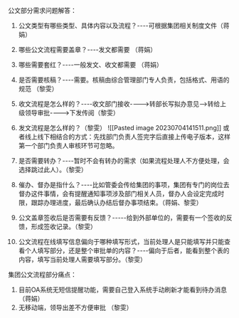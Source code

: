 公文部分需求问题解答：
1. 公文类型有哪些类型、具体内容以及流程？----可根据集团相关制度文件（蒋娟）
2. 哪些公文流程需要盖章？----发文都需要 （蒋娟）
3. 哪些需要套红？----一般发文、收文都需要 （蒋娟）
4. 是否需要核稿？----需要。核稿由综合管理部门专人负责，包括格式、用语的规范 （黎雯）
5. 收文流程是怎么样的？----收文部门接收---->转部长写拟办意见-->转给上级领导审批---->下发传阅（黎雯）
6. 发文流程是怎么样的？（黎雯）
![[Pasted image 20230704141511.png]]
或者线上线下相结合的方式：先找部门负责人签完字后直接上传电子版本，这样第一个部门负责人审核环节可忽略。

7. 是否需要转办？----暂时不会有转办的需求（如果流程处理人不方便处理，会选择跳过此人）。（黎雯）
8. 催办、督办是指什么？----比如管委会传给集团的事项，集团有专门的岗位去督办这件事情，会有提醒通知事项涉及部门相关人员，督办人会设定完成时限，跟踪办理进度，最后确认办结后督办事项结束。（蒋娟、黎雯）
9. 公文盖章签收后是否需要有反馈？-----给到外部单位的，需要有一个签收的反馈，形成签收记录。（黎雯）
10. 公文流程在线填写信息偏向于哪种填写形式，当前处理人是只能填写并只能查看个人填写部分，还是整个审批单的内容？----偏向于后者，能看到整个表的内容，填写当前处理人需要填写部分。（黎雯）

集团公文流程部分痛点：
1. 目前OA系统无短信提醒功能，需要自己登入系统手动刷新才能看到待办消息（蒋娟）
2. 无移动端，领导出差不方便审批 （黎雯）